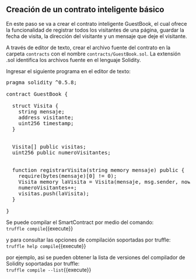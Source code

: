 ## Creación de un contrato inteligente básico

En este paso se va a crear el contrato inteligente GuestBook, el cual ofrece la funcionalidad de registrar todos los visitantes de una página, guardar la fecha de visita, la dirección del visitante y un mensaje que deje el visitante.

A través de editor de texto, crear el archivo fuente del contrato en la carpeta
`contracts` con el nombre `contracts/GuestBook.sol`. La extensión .sol identifica los archivos fuente en el lenguaje Solidity.

Ingresar el siguiente programa en el editor de texto:  

<pre class="file" data-filename="contracts/GuestBook.sol" data-target="replace">
pragma solidity ^0.5.8;

contract GuestBook {

  struct Visita {
    string mensaje;
    address visitante;
    uint256 timestamp;
  }


  Visita[] public visitas;
  uint256 public numeroVisitantes;


  function registrarVisita(string memory mensaje) public {
    require(bytes(mensaje)[0] != 0);
    Visita memory laVisita = Visita(mensaje, msg.sender, now);
    numeroVisitantes++;
    visitas.push(laVisita);
  }

}
</pre>

Se puede compilar el SmartContract por medio del comando:  
`truffle compile`{{execute}}

y para consultar las opciones de compilación soportadas por truffle:  
`truffle help compile`{{execute}}

por ejemplo, asi se pueden obtener la lista de versiones del compilador de Solidity soportadas por truffle:  
`truffle compile --list`{{execute}}

